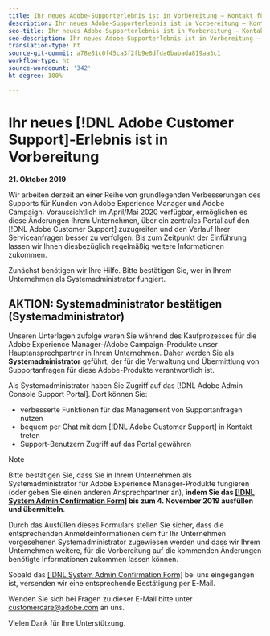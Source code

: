 ```yaml
---
title: Ihr neues Adobe-Supporterlebnis ist in Vorbereitung – Kontakt für AEM-Bereitstellung
description: Ihr neues Adobe-Supporterlebnis ist in Vorbereitung – Kontakt für AEM-Bereitstellung
seo-title: Ihr neues Adobe-Supporterlebnis ist in Vorbereitung – Kontakt für AEM-Bereitstellung
seo-description: Ihr neues Adobe-Supporterlebnis ist in Vorbereitung – Kontakt für AEM-Bereitstellung
translation-type: ht
source-git-commit: a78e81c0f45ca3f2fb9e8dfda6babada819aa3c1
workflow-type: ht
source-wordcount: '342'
ht-degree: 100%

---
```



# Ihr neues [!DNL Adobe Customer Support]-Erlebnis ist in Vorbereitung

**21. Oktober 2019**

Wir arbeiten derzeit an einer Reihe von grundlegenden Verbesserungen des Supports für Kunden von Adobe Experience Manager und Adobe Campaign. Voraussichtlich im April/Mai 2020 verfügbar, ermöglichen es diese Änderungen Ihrem Unternehmen, über ein zentrales Portal auf den [!DNL Adobe Customer Support] zuzugreifen und den Verlauf Ihrer Serviceanfragen besser zu verfolgen. Bis zum Zeitpunkt der Einführung lassen wir Ihnen diesbezüglich regelmäßig weitere Informationen zukommen.

Zunächst benötigen wir Ihre Hilfe. Bitte bestätigen Sie, wer in Ihrem Unternehmen als Systemadministrator fungiert.

## AKTION: Systemadministrator bestätigen (Systemadministrator)

Unseren Unterlagen zufolge waren Sie während des Kaufprozesses für die Adobe Experience Manager-/Adobe Campaign-Produkte unser Hauptansprechpartner in Ihrem Unternehmen. Daher werden Sie als **Systemadministrator** geführt, der für die Verwaltung und Übermittlung von Supportanfragen für diese Adobe-Produkte verantwortlich ist.

Als Systemadministrator haben Sie Zugriff auf das [!DNL Adobe Admin Console Support Portal]. Dort können Sie:

* verbesserte Funktionen für das Management von Supportanfragen nutzen
* bequem per Chat mit dem [!DNL Adobe Customer Support] in Kontakt treten
* Support-Benutzern Zugriff auf das Portal gewähren

>[!NOTE]
>
>Bitte bestätigen Sie, dass Sie in Ihrem Unternehmen als Systemadministrator für Adobe Experience Manager-Produkte fungieren (oder geben Sie einen anderen Ansprechpartner an), **indem Sie das [[!DNL System Admin Confirmation Form]](https://adobe.allegiancetech.com/cgi-bin/qwebcorporate.dll?idx=N5M8RY) bis zum 4. November 2019 ausfüllen und übermitteln**.
>
>Durch das Ausfüllen dieses Formulars stellen Sie sicher, dass die entsprechenden Anmeldeinformationen dem für Ihr Unternehmen vorgesehenen Systemadministrator zugewiesen werden und dass wir Ihrem Unternehmen weitere, für die Vorbereitung auf die kommenden Änderungen benötigte Informationen zukommen lassen können.

Sobald das [[!DNL System Admin Confirmation Form]](https://adobe.allegiancetech.com/cgi-bin/qwebcorporate.dll?idx=N5M8RY) bei uns eingegangen ist, versenden wir eine entsprechende Bestätigung per E-Mail.

Wenden Sie sich bei Fragen zu dieser E-Mail bitte unter customercare@adobe.com an uns.

Vielen Dank für Ihre Unterstützung.
